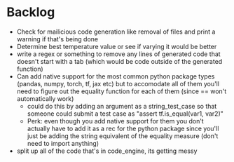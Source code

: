 # Backlog

- Check for mailicious code generation like removal of files and print a warning if that's being done
- Determine best temperature value or see if varying it would be better
- write a regex or something to remove any lines of generated code that doesn't start with a tab (which would be code outside of the generated function)
- Can add native support for the most common python package types (pandas, numpy, torch, tf, jax etc) but to accomodate all of them you'll need to figure out the equality function for each of them (since == won't automatically work)
    - could do this by adding an argument as a string_test_case so that someone could submit a test case as "assert tf.is_equal(var1, var2)"
    - Perk: even though you add native support for them you don't actually have to add it as a rec for the python package since you'll just be adding the string equivalent of the equality measure (don't need to import anything)
- split up all of the code that's in code_engine, its getting messy